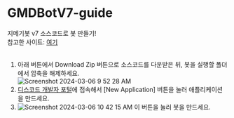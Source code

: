 # GMDBotV7-guide

지메기봇 v7 소스코드로 봇 만들기!  
참고한 사이트: [여기](https://discordjs.guide)
</br>
</br>
1. 아래 버튼에서 Download Zip 버튼으로 소스코드를 다운받은 뒤, 봇을 실행할 폴더에서 압축을 해제하세요.</br> ![Screenshot 2024-03-06 9 52 28 AM](https://github.com/GMDMachine/GMDBotV7-guide/assets/161696961/22e5b1c9-4682-4462-b107-bb187f068702)
2. [디스코드 개발자 포털](https://discord.com/developers/applications)에 접속해서 [New Application] 버튼을 눌러 애플리케이션을 만드세요.
3. ![Screenshot 2024-03-06 10 42 15 AM](https://github.com/GMDMachine/GMDBotV7-guide/assets/161696961/b01ef9ab-dbb2-4083-9333-0f20b0333dd5) 이 버튼을 눌러 봇을 만드세요.
